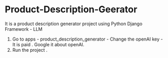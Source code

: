 # Product-Description-Geerator

It is a product description generator project using Python Django Framework - LLM 

1. Go to apps - product_description_generator - Change the openAI key - It is paid . 
Google it about openAI. 
2. Run the project .
